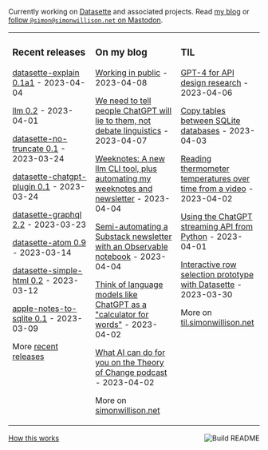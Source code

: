 Currently working on [Datasette](https://datasette.io/) and associated projects. Read [my blog](https://simonwillison.net/) or <a href="https://fedi.simonwillison.net/@simon">follow `@simon@simonwillison.net` on Mastodon</a>.

<table><tr><td valign="top" width="33%">

### Recent releases
<!-- recent_releases starts -->
[datasette-explain 0.1a1](https://github.com/simonw/datasette-explain/releases/tag/0.1a1) - 2023-04-04

[llm 0.2](https://github.com/simonw/llm/releases/tag/0.2) - 2023-04-01

[datasette-no-truncate 0.1](https://github.com/simonw/datasette-no-truncate/releases/tag/0.1) - 2023-03-24

[datasette-chatgpt-plugin 0.1](https://github.com/simonw/datasette-chatgpt-plugin/releases/tag/0.1) - 2023-03-24

[datasette-graphql 2.2](https://github.com/simonw/datasette-graphql/releases/tag/2.2) - 2023-03-23

[datasette-atom 0.9](https://github.com/simonw/datasette-atom/releases/tag/0.9) - 2023-03-14

[datasette-simple-html 0.2](https://github.com/simonw/datasette-simple-html/releases/tag/0.2) - 2023-03-12

[apple-notes-to-sqlite 0.1](https://github.com/dogsheep/apple-notes-to-sqlite/releases/tag/0.1) - 2023-03-09
<!-- recent_releases ends -->
More [recent releases](https://github.com/simonw/simonw/blob/main/releases.md)
</td><td valign="top" width="34%">

### On my blog
<!-- blog starts -->
[Working in public](http://simonwillison.net/2023/Apr/8/working-in-public/) - 2023-04-08

[We need to tell people ChatGPT will lie to them, not debate linguistics](http://simonwillison.net/2023/Apr/7/chatgpt-lies/) - 2023-04-07

[Weeknotes: A new llm CLI tool, plus automating my weeknotes and newsletter](http://simonwillison.net/2023/Apr/4/llm/) - 2023-04-04

[Semi-automating a Substack newsletter with an Observable notebook](http://simonwillison.net/2023/Apr/4/substack-observable/) - 2023-04-04

[Think of language models like ChatGPT as a "calculator for words"](http://simonwillison.net/2023/Apr/2/calculator-for-words/) - 2023-04-02

[What AI can do for you on the Theory of Change podcast](http://simonwillison.net/2023/Apr/2/what-ai-can-do-for-you/) - 2023-04-02
<!-- blog ends -->
More on [simonwillison.net](https://simonwillison.net/)
</td><td valign="top" width="33%">

### TIL
<!-- tils starts -->
[GPT-4 for API design research](https://til.simonwillison.net/gpt3/gpt4-api-design) - 2023-04-06

[Copy tables between SQLite databases](https://til.simonwillison.net/sqlite/copy-tables-between-databases) - 2023-04-03

[Reading thermometer temperatures over time from a video](https://til.simonwillison.net/googlecloud/video-frame-ocr) - 2023-04-02

[Using the ChatGPT streaming API from Python](https://til.simonwillison.net/gpt3/python-chatgpt-streaming-api) - 2023-04-01

[Interactive row selection prototype with Datasette](https://til.simonwillison.net/datasette/row-selection-prototype) - 2023-03-30
<!-- tils ends -->
More on [til.simonwillison.net](https://til.simonwillison.net/)
</td></tr></table>

<a href="https://github.com/simonw/simonw/actions"><img src="https://github.com/simonw/simonw/workflows/Build%20README/badge.svg" align="right" alt="Build README"></a> <a href="https://simonwillison.net/2020/Jul/10/self-updating-profile-readme/">How this works</a>
